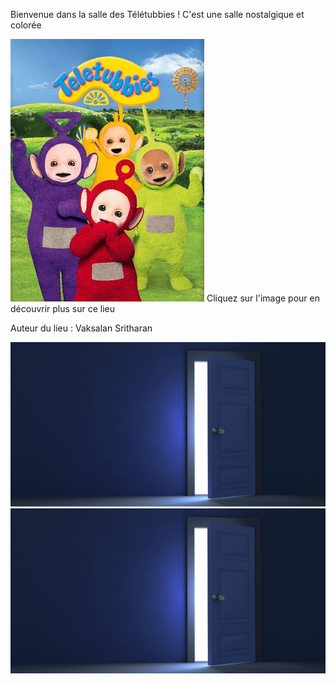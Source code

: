 Bienvenue dans la salle des Télétubbies ! 
C'est une salle nostalgique et colorée

[![Teletubbies](/images/tele.jpg)](https://www.youtube.com/watch?v=oJ8CXngwvbU)
Cliquez sur l'image pour en découvrir plus sur ce lieu


Auteur du lieu : Vaksalan Sritharan

[![door1](/images/door.jpg)](https://github.com/Vaksalan/myLabesgi/blob/main/salle3.md)
[![door2](/images/door.jpg)](https://github.com/Vaksalan/myLabesgi/blob/main/salle6.md)
